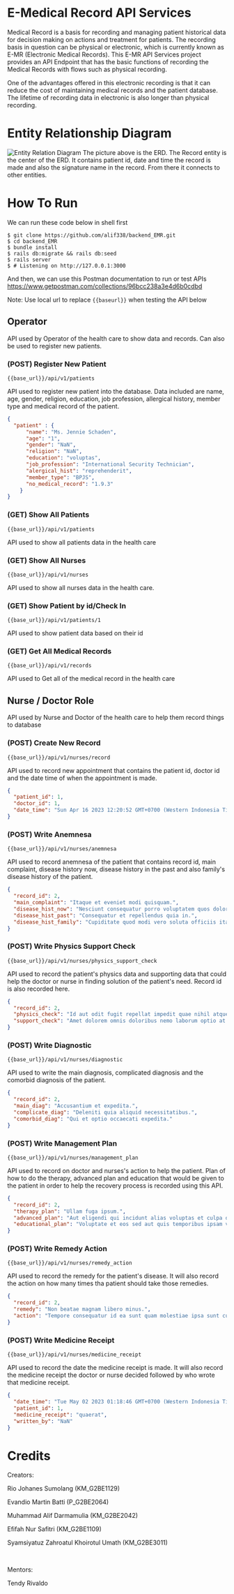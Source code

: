 # E-Medical Record API Services
Medical Record is a basis for recording and managing patient historical data for decision making on actions and treatment for patients. The recording basis in question can be physical or electronic, which is currently known as E-MR (Electronic Medical Records). This E-MR API Services project provides an API Endpoint that has the basic functions of recording the Medical Records with flows such as physical recording.

One of the advantages offered in this electronic recording is that it can reduce the cost of maintaining medical records and the patient database. The lifetime of recording data in electronic is also longer than physical recording.

# Entity Relationship Diagram
![Entity Relation Diagram](erd.png)
The picture above is the ERD. The Record entity is the center of the ERD. It contains patient id, date and time the record is made and also the signature name in the record. From there it connects to other entities.

# How To Run

We can run these code below in shell first

```
$ git clone https://github.com/alif338/backend_EMR.git
$ cd backend_EMR
$ bundle install
$ rails db:migrate && rails db:seed
$ rails server
$ # Listening on http://127.0.0.1:3000
```

And then, we can use this Postman documentation to run or test APIs
https://www.getpostman.com/collections/96bcc238a3e4d6b0cdbd

Note: Use local url to replace `{{baseurl}}` when testing the API below 

## Operator
API used by Operator of the health care to show data and records. Can also be used to register new patients.

### (POST) Register New Patient
`{{base_url}}/api/v1/patients`

API used to register new patient into the database. Data included are name, age, gender, religion, education, job profession, allergical history, member type and medical record of the patient.

```json
{
  "patient" : {
      "name": "Ms. Jennie Schaden",
      "age": "1",
      "gender": "NaN",
      "religion": "NaN",
      "education": "voluptas",
      "job_profession": "International Security Technician",
      "alergical_hist": "reprehenderit",
      "member_type": "BPJS",
      "no_medical_record": "1.9.3"
    }
}
```

### (GET) Show All Patients
`{{base_url}}/api/v1/patients`

API used to show all patients data in the health care

### (GET) Show All Nurses
`{{base_url}}/api/v1/nurses`

API used to show all nurses data in the health care.

### (GET) Show Patient by id/Check In
`{{base_url}}/api/v1/patients/1`

API used to show patient data based on their id

### (GET) Get All Medical Records 
`{{base_url}}/api/v1/records`

API used to Get all of the medical record in the health care

## Nurse / Doctor Role
API used by Nurse and Doctor of the health care to help them record things to database

### (POST) Create New Record
`{{base_url}}/api/v1/nurses/record`

API used to record new appointment that contains the patient id, doctor id and the date time of when the appointment is made.

```json
{
  "patient_id": 1,
  "doctor_id": 1,
  "date_time": "Sun Apr 16 2023 12:20:52 GMT+0700 (Western Indonesia Time)"
}
```

### (POST) Write Anemnesa
`{{base_url}}/api/v1/nurses/anemnesa`

API used to record anemnesa of the patient that contains record id, main complaint, disease history now, disease history in the past and also family's disease history of the patient.

```json
{
  "record_id": 2,
  "main_complaint": "Itaque et eveniet modi quisquam.",
  "disease_hist_now": "Nesciunt consequatur porro voluptatem quos doloribus.",
  "disease_hist_past": "Consequatur et repellendus quia in.",
  "disease_hist_family": "Cupiditate quod modi vero soluta officiis itaque dolorum quas eveniet."
}
```

### (POST) Write Physics Support Check
`{{base_url}}/api/v1/nurses/physics_support_check`

API used to record the patient's physics data and supporting data that could help the doctor or nurse in finding solution of the patient's need. Record id is also recorded here.

```json
{
  "record_id": 2,
  "physics_check": "Id aut odit fugit repellat impedit quae nihil atque deleniti.",
  "support_check": "Amet dolorem omnis doloribus nemo laborum optio at."
}
```

### (POST) Write Diagnostic
`{{base_url}}/api/v1/nurses/diagnostic`

API used to write the main diagnosis, complicated diagnosis and the comorbid diagnosis of the patient.

```json
{
  "record_id": 2,
  "main_diag": "Accusantium et expedita.",
  "complicate_diag": "Deleniti quia aliquid necessitatibus.",
  "comorbid_diag": "Qui et optio occaecati expedita."
}
```

### (POST) Write Management Plan
`{{base_url}}/api/v1/nurses/management_plan`

API used to record on doctor and nurses's action to help the patient. Plan of how to do the therapy, advanced plan and education that would be given to the patient in order to help the recovery process is recorded using this API.

```json
{
  "record_id": 2,
  "therapy_plan": "Ullam fuga ipsum.",
  "advanced_plan": "Aut eligendi qui incidunt alias voluptas et culpa dolores.",
  "educational_plan": "Voluptate et eos sed aut quis temporibus ipsam voluptates."
}
```

### (POST) Write Remedy Action
`{{base_url}}/api/v1/nurses/remedy_action`

API used to record the remedy for the patient's disease. It will also record the action on how many times tha patient should take those remedies.

```json
{
  "record_id": 2,
  "remedy": "Non beatae magnam libero minus.",
  "action": "Tempore consequatur id ea sunt quam molestiae ipsa sunt cum."
}
```

### (POST) Write Medicine Receipt
`{{base_url}}/api/v1/nurses/medicine_receipt`

API used to record the date the medicine receipt is made. It will also record the medicine receipt the doctor or nurse decided followed by who wrote that medicine receipt.

```json
{
  "date_time": "Tue May 02 2023 01:18:46 GMT+0700 (Western Indonesia Time)",
  "patient_id": 1,
  "medicine_receipt": "quaerat",
  "written_by": "NaN"
}
```


# Credits
Creators:

Rio Johanes Sumolang (KM_G2BE1129)

Evandio Martin Batti (P_G2BE2064)

Muhammad Alif Darmamulia (KM_G2BE2042)

Efifah Nur Safitri (KM_G2BE1109)

Syamsiyatuz Zahroatul Khoirotul Umath (KM_G2BE3011)

<br>

Mentors:

Tendy Rivaldo
